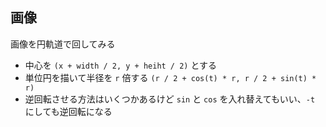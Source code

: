 ---
---
## 画像

画像を円軌道で回してみる

* 中心を `(x + width / 2, y + heiht / 2)` とする
* 単位円を描いて半径を `r` 倍する `(r / 2 + cos(t) * r, r / 2 + sin(t) * r)`
* 逆回転させる方法はいくつかあるけど `sin` と `cos` を入れ替えてもいい、`-t` にしても逆回転になる

<script type="module">

const config = {
	parent: document.getElementsByTagName("article")[0],
	type: Phaser.AUTO,
	width: 800,
	height: 600,
	physics: {
		default: "arcade",
		arcade: {
			debug: true
		}
	},
	scene: {
		preload: preload,
		create: create,
		update: update
	}
};

const game = new Phaser.Game(config);
let display;
let p1;
let p2;
let p3;
let t = 0;

function preload()
{
	this.load.image("player", "./character-blue.png");
	this.load.image("player2", "./arrow-blue.png");
	this.load.image("player3", "./arrow-red.png");
}

function create()
{
	display = this.add.text(10, 10, "x: 0, y: 0");
	p1 = this.physics.add.sprite(300, 300, "player");
	p2 = this.physics.add.sprite(0, 0, "player2");
	p3 = this.physics.add.sprite(0, 0, "player3");
}

function update()
{
	const r = 100;
	t++;
	t %= 360;
	p2.setX(300 + p1.width  / 2 - r / 2 + Math.cos(t * (Math.PI / 180)) * r);
	p2.setY(300 + p1.height / 2 - r / 2 + Math.sin(t * (Math.PI / 180)) * r);
	
	p3.setX(300 + p1.width  / 2 - r / 2 + Math.sin(t * (Math.PI / 180)) * r);
	p3.setY(300 + p1.height / 2 - r / 2 + Math.cos(t * (Math.PI / 180)) * r);
	
	display.setText(`x: ${p2.x}, y: ${p2.y}`);
}

</script>
